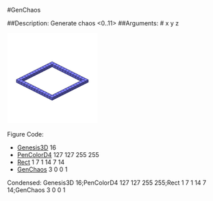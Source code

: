#GenChaos

##Description: Generate chaos <0..11> <x> <y> <z>
##Arguments: # x y z

![](GenChaos-Iso.png)

Figure Code:
- [Genesis3D](Genesis3D.md) 16
- [PenColorD4](PenColorD4.md) 127 127 255 255
- [Rect](Rect.md) 1 7 1 14 7 14
- [GenChaos](GenChaos.md) 3 0 0 1

Condensed: Genesis3D 16;PenColorD4 127 127 255 255;Rect 1 7 1 14 7 14;GenChaos 3 0 0 1

